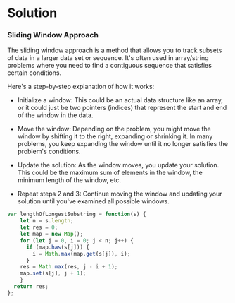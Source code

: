 # Solution

### Sliding Window Approach

The sliding window approach is a method that allows you to track subsets of data in a larger data set or sequence. It's often used in array/string problems where you need to find a contiguous sequence that satisfies certain conditions.

Here's a step-by-step explanation of how it works:

- Initialize a window: This could be an actual data structure like an array, or it could just be two pointers (indices) that represent the start and end of the window in the data.

- Move the window: Depending on the problem, you might move the window by shifting it to the right, expanding or shrinking it. In many problems, you keep expanding the window until it no longer satisfies the problem's conditions.

- Update the solution: As the window moves, you update your solution. This could be the maximum sum of elements in the window, the minimum length of the window, etc.

- Repeat steps 2 and 3: Continue moving the window and updating your solution until you've examined all possible windows.

```js
var lengthOfLongestSubstring = function(s) {
    let n = s.length;
    let res = 0;
    let map = new Map();
    for (let j = 0, i = 0; j < n; j++) {
      if (map.has(s[j])) {
        i = Math.max(map.get(s[j]), i);
      }
    res = Math.max(res, j - i + 1);
    map.set(s[j], j + 1);
    }
  return res;
};
```